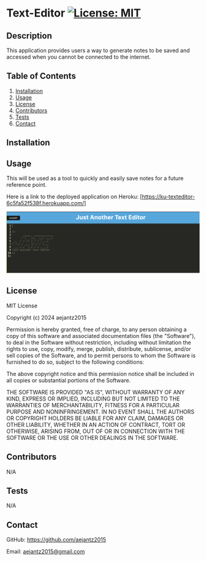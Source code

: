 # Text-Editor [![License: MIT](https://img.shields.io/badge/License-MIT-yellow.svg)](https://opensource.org/licenses/MIT)

  ## Description
  This application provides users a way to generate notes to be saved and accessed when you cannot be connected to the internet. 

  ## Table of Contents
  1. [Installation](#installation)
  2. [Usage](#usage)
  3. [License](#license)
  4. [Contributors](#contributors)
  5. [Tests](#tests)
  6. [Contact](#contact)

  ## Installation
  

  ## Usage
  This will be used as a tool to quickly and easily save notes for a future reference point. 
  
  Here is a link to the deployed application on Heroku: [https://ku-texteditor-6c5fa52f538f.herokuapp.com/]

  ![Screenshot](./assets/Screenshot.png)

  ## License
  MIT License

Copyright (c) 2024 aejantz2015

Permission is hereby granted, free of charge, to any person obtaining a copy
of this software and associated documentation files (the "Software"), to deal
in the Software without restriction, including without limitation the rights
to use, copy, modify, merge, publish, distribute, sublicense, and/or sell
copies of the Software, and to permit persons to whom the Software is
furnished to do so, subject to the following conditions:

The above copyright notice and this permission notice shall be included in all
copies or substantial portions of the Software.

THE SOFTWARE IS PROVIDED "AS IS", WITHOUT WARRANTY OF ANY KIND, EXPRESS OR
IMPLIED, INCLUDING BUT NOT LIMITED TO THE WARRANTIES OF MERCHANTABILITY,
FITNESS FOR A PARTICULAR PURPOSE AND NONINFRINGEMENT. IN NO EVENT SHALL THE
AUTHORS OR COPYRIGHT HOLDERS BE LIABLE FOR ANY CLAIM, DAMAGES OR OTHER
LIABILITY, WHETHER IN AN ACTION OF CONTRACT, TORT OR OTHERWISE, ARISING FROM,
OUT OF OR IN CONNECTION WITH THE SOFTWARE OR THE USE OR OTHER DEALINGS IN THE
SOFTWARE.

  ## Contributors
  N/A

  ## Tests
  N/A

  ## Contact
   GitHub: https://github.com/aejantz2015

  Email: aejantz2015@gmail.com